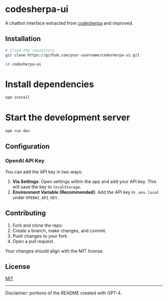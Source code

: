 # codesherpa-ui

A chatbot interface extracted from [codesherpa](https://github.com/iamgreggarcia/codesherpa-fe) and improved.

## Installation

```bash
# Clone the repository
git clone https://github.com/your-username/codesherpa-ui.git
```
```bash
cd codesherpa-ui
```

# Install dependencies
```bash
npm install
```

# Start the development server
```bash
npm run dev
```

## Configuration

### OpenAI API Key

You can add the API key in two ways:

1. **Via Settings**: Open settings within the app and add your API key. This will save the key to `localStorage`.
2. **Environment Variable (Recommended)**: Add the API key in `.env.local` under `OPENAI_API_KEY`.

## Contributing

1. Fork and clone the repo.
2. Create a branch, make changes, and commit.
3. Push changes to your fork.
4. Open a pull request.

Your changes should align with the MIT license.

## License

[MIT](LICENSE)

---
Disclaimer: portions of the README created with GPT-4. 
